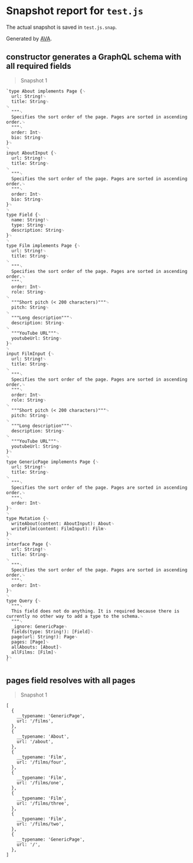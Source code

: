 # Snapshot report for `test.js`

The actual snapshot is saved in `test.js.snap`.

Generated by [AVA](https://ava.li).

## constructor generates a GraphQL schema with all required fields

> Snapshot 1

    `type About implements Page {␊
      url: String!␊
      title: String␊
    ␊
      """␊
      Specifies the sort order of the page. Pages are sorted in ascending order.␊
      """␊
      order: Int␊
      bio: String␊
    }␊
    ␊
    input AboutInput {␊
      url: String!␊
      title: String␊
    ␊
      """␊
      Specifies the sort order of the page. Pages are sorted in ascending order.␊
      """␊
      order: Int␊
      bio: String␊
    }␊
    ␊
    type Field {␊
      name: String!␊
      type: String␊
      description: String␊
    }␊
    ␊
    type Film implements Page {␊
      url: String!␊
      title: String␊
    ␊
      """␊
      Specifies the sort order of the page. Pages are sorted in ascending order.␊
      """␊
      order: Int␊
      role: String␊
    ␊
      """Short pitch (< 200 characters)"""␊
      pitch: String␊
    ␊
      """Long description"""␊
      description: String␊
    ␊
      """YouTube URL"""␊
      youtubeUrl: String␊
    }␊
    ␊
    input FilmInput {␊
      url: String!␊
      title: String␊
    ␊
      """␊
      Specifies the sort order of the page. Pages are sorted in ascending order.␊
      """␊
      order: Int␊
      role: String␊
    ␊
      """Short pitch (< 200 characters)"""␊
      pitch: String␊
    ␊
      """Long description"""␊
      description: String␊
    ␊
      """YouTube URL"""␊
      youtubeUrl: String␊
    }␊
    ␊
    type GenericPage implements Page {␊
      url: String!␊
      title: String␊
    ␊
      """␊
      Specifies the sort order of the page. Pages are sorted in ascending order.␊
      """␊
      order: Int␊
    }␊
    ␊
    type Mutation {␊
      writeAbout(content: AboutInput): About␊
      writeFilm(content: FilmInput): Film␊
    }␊
    ␊
    interface Page {␊
      url: String!␊
      title: String␊
    ␊
      """␊
      Specifies the sort order of the page. Pages are sorted in ascending order.␊
      """␊
      order: Int␊
    }␊
    ␊
    type Query {␊
      """␊
      This field does not do anything. It is required because there is currently no other way to add a type to the schema.␊
      """␊
      _ignore: GenericPage␊
      fields(type: String!): [Field]␊
      page(url: String!): Page␊
      pages: [Page]␊
      allAbouts: [About]␊
      allFilms: [Film]␊
    }␊
    `

## pages field resolves with all pages

> Snapshot 1

    [
      {
        __typename: 'GenericPage',
        url: '/films',
      },
      {
        __typename: 'About',
        url: '/about',
      },
      {
        __typename: 'Film',
        url: '/films/four',
      },
      {
        __typename: 'Film',
        url: '/films/one',
      },
      {
        __typename: 'Film',
        url: '/films/three',
      },
      {
        __typename: 'Film',
        url: '/films/two',
      },
      {
        __typename: 'GenericPage',
        url: '/',
      },
    ]
